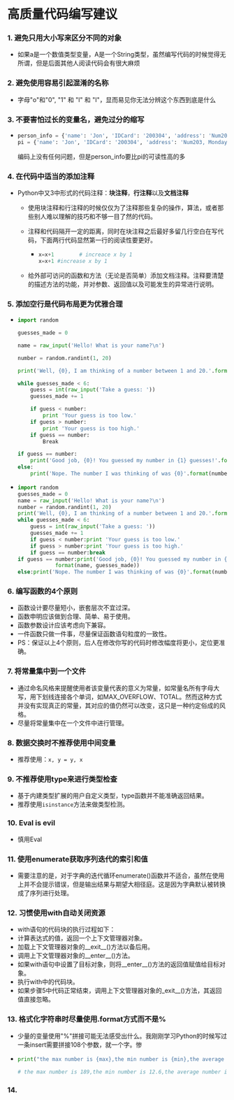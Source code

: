# 高质量代码编写建议

### 1. 避免只用大小写来区分不同的对象

- 如果a是一个数值类型变量，A是一个String类型，虽然编写代码的时候觉得无所谓，但是后面其他人阅读代码会有很大麻烦


### 2. 避免使用容易引起混淆的名称

- 字母"o"和"0", "1" 和 "l" 和 "I"，显而易见你无法分辨这个东西到底是什么

### 3. 不要害怕过长的变量名，避免过分的缩写

- ```python
  person_info = {'name': 'Jon', 'IDCard': '200304', 'address': 'Num203, Monday Road', 'email': 'test@gail.com'}
  pi = {'name': 'Jon', 'IDCard': '200304', 'address': 'Num203, Monday Road', 'email': 'test@gail.com'}
  ```

  编码上没有任何问题，但是person_info要比pi的可读性高的多

### 4. 在代码中适当的添加注释

- Python中又3中形式的代码注释：**块注释**，**行注释**以及**文档注释**

  - 使用块注释和行注释的时候仅仅为了注释那些复杂的操作，算法，或者那些别人难以理解的技巧和不够一目了然的代码。

  - 注释和代码隔开一定的距离，同时在块注释之后最好多留几行空白在写代码，下面两行代码显然第一行的阅读性要更好。

    - ```python
      x=x+1        # increace x by 1    
      x=x+1 #increase x by 1             
      ```

  - 给外部可访问的函数和方法（无论是否简单）添加文档注释。注释要清楚的描述方法的功能，并对参数、返回值以及可能发生的异常进行说明。

### 5. 添加空行是代码布局更为优雅合理

- ```python
  import random
  
  guesses_made = 0
  
  name = raw_input('Hello! What is your name?\n')
  
  number = random.randint(1, 20)
  
  print('Well, {0}, I am thinking of a number between 1 and 20.'.format(name))
  
  while guesses_made < 6:
      guess = int(raw_input('Take a guess: '))
      guesses_made += 1
  
      if guess < number:
          print 'Your guess is too low.'
      if guess > number:
          print 'Your guess is too high.'
      if guess == number:
          Break
  
  if guess == number:
      print('Good job, {0}! You guessed my number in {1} guesses!'.format(name, guesses_made))
  else:
      print('Nope. The number I was thinking of was {0}'.format(number))
  ```

- ```python
  import random
  guesses_made = 0
  name = raw_input('Hello! What is your name?\n')
  number = random.randint(1, 20)
  print('Well, {0}, I am thinking of a number between 1 and 20.'.format(name))
  while guesses_made < 6:
      guess = int(raw_input('Take a guess: '))
      guesses_made += 1
      if guess < number:print 'Your guess is too low.'
      if guess > number:print 'Your guess is too high.'
      if guess == number:break
  if guess == number:print('Good job, {0}! You guessed my number in {1} guesses!'.
              format(name, guesses_made))
  else:print('Nope. The number I was thinking of was {0}'.format(number))
  ```


### 6. 编写函数的4个原则

- 函数设计要尽量短小，嵌套层次不宜过深。
- 函数申明应该做到合理、简单、易于使用。
- 函数参数设计应该考虑向下兼容。
- 一件函数只做一件事，尽量保证函数语句粒度的一致性。
- PS：保证以上4个原则，后人在修改你写的代码时修改幅度将更小，定位更准确。

### 7. 将常量集中到一个文件

- 通过命名风格来提醒使用者该变量代表的意义为常量，如常量名所有字母大写，用下划线连接各个单词，如MAX_OVERFLOW、TOTAL。然而这种方式并没有实现真正的常量，其对应的值仍然可以改变，这只是一种约定俗成的风格。
- 尽量将常量集中在一个文件中进行管理。

### 8. 数据交换时不推荐使用中间变量

- 推荐使用：`x, y = y, x`

### 9. 不推荐使用type来进行类型检查

- 基于内建类型扩展的用户自定义类型，type函数并不能准确返回结果。
- 推荐使用`isinstance`方法来做类型检测。

### 10. Eval is evil

- 慎用Eval 

### 11. 使用enumerate获取序列迭代的索引和值

- 需要注意的是，对于字典的迭代循环enumerate()函数并不适合，虽然在使用上并不会提示错误，但是输出结果与期望大相径庭。这是因为字典默认被转换成了序列进行处理。

### 12. 习惯使用with自动关闭资源

- with语句的代码块的执行过程如下：
- 计算表达式的值，返回一个上下文管理器对象。
- 加载上下文管理器对象的__exit__()方法以备后用。
- 调用上下文管理器对象的__enter__()方法。
- 如果with语句中设置了目标对象，则将__enter__()方法的返回值赋值给目标对象。
- 执行with中的代码块。
- 如果步骤5中代码正常结束，调用上下文管理器对象的_exit__()方法，其返回值直接忽略。

### 13. 格式化字符串时尽量使用.format方式而不是%

- 少量的变量使用"%"拼接可能无法感受出什么。我刚刚学习Python的时候写过一条insert需要拼接108个参数，就一个字。惨

- ```python
  print("the max number is {max},the min number is {min},the average number is {average:0.3f}".format(max=189, min=12.6, average=23.5))
        
  # the max number is 189,the min number is 12.6,the average number is 23.500)
  ```

### 14. 

